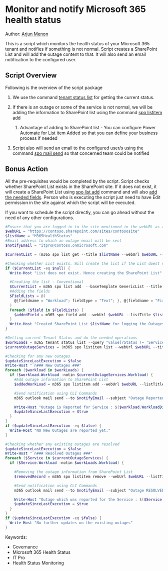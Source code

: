 # Monitor and notify Microsoft 365 health status

Author: [Arjun Menon](https://arjunumenon.com/tenant-status-solution-m365cli/)

This is a script which monitors the health status of your Microsoft 365 tenant and notifies if something is not normal. Script creates a SharePoint List and will add the outage content to that. It will also send an email notification to the configured user.

## Script Overview

Following is the overview of the script package

1. We use the command [tenant status list](https://pnp.github.io/cli-microsoft365/cmd/tenant/status/status-list/)  for getting the current status.

2. If there is an outage or some of the service is not normal, we will be adding the information to SharePoint list using the command [spo listitem add](https://pnp.github.io/cli-microsoft365/cmd/spo/listitem/listitem-add/)
   1. Advantage of adding to SharePoint list - You can configure Power Automate for List item Added so that you can define your business process if needed
3. Script also will send an email to the configured user/s using the command [spo mail send](https://pnp.github.io/cli-microsoft365/cmd/spo/mail/mail-send/) so that concerned team could be notified

## Bonus Action

All the pre-requisites would be completed by the script. Script checks whether SharePoint List exists in the SharePoint site. If it does not exist, it will create a SharePoint List using [spo list add](https://pnp.github.io/cli-microsoft365/cmd/spo/list/list-add/) command and will also [add the needed fields](https://pnp.github.io/cli-microsoft365/cmd/spo/field/field-add/). Person who is executing the script just need to have Edit permission in the site against which the script will be executed.

If you want to schedule the script directly, you can go ahead without the need of any other configurations.

```powershell tab="PowerShell Core"
#Ensure that you are logged in to the site mentioned in the webURL as a user who has Edit Permission
$webURL = "https://contoso.sharepoint.com/sites/contososite"
$listName = "M365HealthStatus"
#Email address to which an outage email will be sent
$notifyEmail = "itpro@contoso.onmicrosoft.com"

$CurrentList = (m365 spo list get --title $listName --webUrl $webURL --output json) | ConvertFrom-Json

#Checking whether List exists. Will create the list if the List doest not exist
if ($CurrentList -eq $null) {
  Write-Host "List does not exist. Hence creating the SharePoint List"

  #Creating the list - Conventional
  $CurrentList = m365 spo list add  --baseTemplate GenericList --title $listName --webUrl  $webURL
  #Adding the fields
  $FieldLists = @(
    @{fieldname = "Workload"; fieldtype = "Text"; }, @{fieldname = "FirstIdentifiedDate"; fieldtype = "DateTime"; }, @{fieldname = "WorkflowJSONData"; fieldtype = "Note"; }
  )
  Foreach ($field in $FieldLists) {
    $addedField = m365 spo field add --webUrl $webURL --listTitle $listName --xml "<Field Type='$($field.fieldtype)' DisplayName='$($field.fieldname)' Required='FALSE' EnforceUniqueValues='FALSE' Indexed='FALSE' StaticName='$($field.fieldname)' Name='$($field.fieldname)'></Field>" --options  AddFieldToDefaultView
  }
  Write-Host "Created SharePoint List $listName for logging the Outages."
}

#Getting current Tenant Status and do the needed operations
$workLoads = m365 tenant status list --query "value[?Status != 'ServiceOperational']"  --output json  | ConvertFrom-Json
$currentOutageServices = (m365 spo listitem list --webUrl $webURL --title $listName --fields "Title, Workload, Id"  --output json).Replace("ID", "_ID") | ConvertFrom-Json

#Checking for any new outages
$updateSinceLastExecution = $false
Write-Host "`n### New Outages ###"
Foreach ($workload in $workLoads) {
  if ($workload.Workload -notin $currentOutageServices.Workload) {
    #Add outage information to SharePoint List
    $addedWorkLoad = m365 spo listitem add --webUrl $webURL --listTitle $listName --contentType Item --Title $workload.WorkloadDisplayName --Workload $workload.Workload --FirstIdentifiedDate (Get-Date -Date $workload.StatusTime -Format "MM/dd/yyyy HH:mm") --WorkflowJSONData (Out-String -InputObject $workload -Width 100)

    #Send notification using CLI Commands
    m365 outlook mail send --to $notifyEmail --subject "Outage Reported in $($workload.WorkloadDisplayName)" --bodyContents "An outage has been reported for the Service : $($workload.WorkloadDisplayName) <a href='$webURL/Lists/$listName'>Access the Health Status List</a>" --bodyContentType HTML --saveToSentItems false

    Write-Host "Outage is Reported for Service : $($workload.WorkloadDisplayName). Please access $webURL/Lists/$listName for more information"
    $updateSinceLastExecution = $true
  }
}
if ($updateSinceLastExecution -eq $false) {
  Write-Host "NO New Outages are reported yet."
}

#Checking whether any existing outages are resolved
$updateSinceLastExecution = $false
Write-Host "`n### Resolved Outages ###"
Foreach ($Service in $currentOutageServices) {
  if ($Service.Workload -notin $workLoads.Workload) {

    #Removing the outage information from SharePoint List
    $removedRecord = m365 spo listitem remove --webUrl $webURL --listTitle $listName --id  $Service.Id --confirm

    #Send notification using CLI Commands
    m365 outlook mail send --to $notifyEmail --subject "Outage RESOLVED for $($Service.Title)" --bodyContents "Outage which was reported for the Service : $($Service.Title) is RESOLVED." --bodyContentType HTML --saveToSentItems false

    Write-Host "Outage which was reported for the Service : $($Service.Title) is now RESOLVED."
    $updateSinceLastExecution = $true
  }
}
if ($updateSinceLastExecution -eq $false) {
  Write-Host "No further updates on the existing outages"
}
```

Keywords:

- Governance
- Microsoft 365 Health Status
- IT Pro
- Health Status Monitoring
